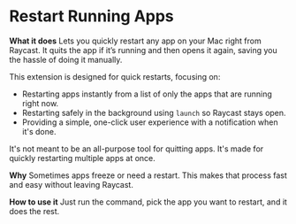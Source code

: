 # Restart Running Apps

**What it does**
Lets you quickly restart any app on your Mac right from Raycast. It quits the app if it’s running and then opens it again, saving you the hassle of doing it manually.

This extension is designed for quick restarts, focusing on:

-   Restarting apps instantly from a list of only the apps that are running right now.
-   Restarting safely in the background using `launch` so Raycast stays open.
-   Providing a simple, one-click user experience with a notification when it's done.

It's not meant to be an all-purpose tool for quitting apps. It's made for quickly restarting multiple apps at once.

**Why**
Sometimes apps freeze or need a restart. This makes that process fast and easy without leaving Raycast.

**How to use it**
Just run the command, pick the app you want to restart, and it does the rest.

